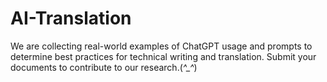 # AI-Translation
We are collecting real-world examples of ChatGPT usage and prompts to determine best practices for technical writing and translation. 
Submit your documents to contribute to our research.(*^_^*)
